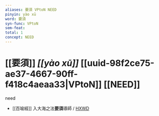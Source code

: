 ```yaml
---
aliases: 要須 VPtoN NEED
pinyin: yào xū
word: 要須
syn-func: VPtoN
sem-feat: 
total: 1
concept: NEED 
---
```

# [[要須]] *[[yào xū]]*  [[uuid-98f2ce75-ae37-4667-90ff-f418c4aeaa33|VPtoN]] [[NEED]]
need
 - [[百喻經]] 入大海之法**要須**導師 / [HXWD](https://hxwd.org/textview.html?location=KR6b0066_T_001-0545a.33)